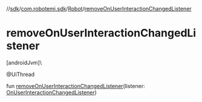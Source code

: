 //[sdk](../../../index.md)/[com.robotemi.sdk](../index.md)/[Robot](index.md)/[removeOnUserInteractionChangedListener](remove-on-user-interaction-changed-listener.md)

# removeOnUserInteractionChangedListener

[androidJvm]\

@UiThread

fun [removeOnUserInteractionChangedListener](remove-on-user-interaction-changed-listener.md)(listener: [OnUserInteractionChangedListener](../../com.robotemi.sdk.listeners/-on-user-interaction-changed-listener/index.md))
